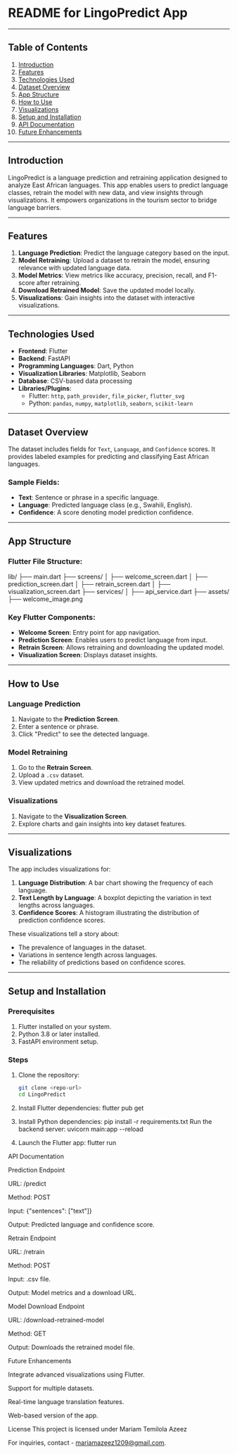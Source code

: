 # README for LingoPredict App

---

## Table of Contents
1. [Introduction](#introduction)  
2. [Features](#features)  
3. [Technologies Used](#technologies-used)  
4. [Dataset Overview](#dataset-overview)  
5. [App Structure](#app-structure)  
6. [How to Use](#how-to-use)  
7. [Visualizations](#visualizations)  
8. [Setup and Installation](#setup-and-installation)  
9. [API Documentation](#api-documentation)  
10. [Future Enhancements](#future-enhancements)  

---

## Introduction
LingoPredict is a language prediction and retraining application designed to analyze East African languages. This app enables users to predict language classes, retrain the model with new data, and view insights through visualizations. It empowers organizations in the tourism sector to bridge language barriers.

---

## Features
1. **Language Prediction**: Predict the language category based on the input.  
2. **Model Retraining**: Upload a dataset to retrain the model, ensuring relevance with updated language data.  
3. **Model Metrics**: View metrics like accuracy, precision, recall, and F1-score after retraining.  
4. **Download Retrained Model**: Save the updated model locally.  
5. **Visualizations**: Gain insights into the dataset with interactive visualizations.  

---

## Technologies Used
- **Frontend**: Flutter  
- **Backend**: FastAPI  
- **Programming Languages**: Dart, Python  
- **Visualization Libraries**: Matplotlib, Seaborn  
- **Database**: CSV-based data processing  
- **Libraries/Plugins**:
  - Flutter: `http`, `path_provider`, `file_picker`, `flutter_svg`
  - Python: `pandas`, `numpy`, `matplotlib`, `seaborn`, `scikit-learn`

---

## Dataset Overview
The dataset includes fields for `Text`, `Language`, and `Confidence` scores. It provides labeled examples for predicting and classifying East African languages.

### Sample Fields:
- **Text**: Sentence or phrase in a specific language.
- **Language**: Predicted language class (e.g., Swahili, English).
- **Confidence**: A score denoting model prediction confidence.

---

## App Structure

### Flutter File Structure:
lib/ ├── main.dart ├── screens/ │ ├── welcome_screen.dart │ ├── prediction_screen.dart │ ├── retrain_screen.dart │ ├── visualization_screen.dart ├── services/ │ ├── api_service.dart ├── assets/ ├── welcome_image.png


### Key Flutter Components:
- **Welcome Screen**: Entry point for app navigation.
- **Prediction Screen**: Enables users to predict language from input.
- **Retrain Screen**: Allows retraining and downloading the updated model.
- **Visualization Screen**: Displays dataset insights.

---

## How to Use

### **Language Prediction**
1. Navigate to the **Prediction Screen**.
2. Enter a sentence or phrase.
3. Click "Predict" to see the detected language.

### **Model Retraining**
1. Go to the **Retrain Screen**.
2. Upload a `.csv` dataset.
3. View updated metrics and download the retrained model.

### **Visualizations**
1. Navigate to the **Visualization Screen**.
2. Explore charts and gain insights into key dataset features.

---

## Visualizations

The app includes visualizations for:
1. **Language Distribution**: A bar chart showing the frequency of each language.
2. **Text Length by Language**: A boxplot depicting the variation in text lengths across languages.
3. **Confidence Scores**: A histogram illustrating the distribution of prediction confidence scores.

These visualizations tell a story about:
- The prevalence of languages in the dataset.
- Variations in sentence length across languages.
- The reliability of predictions based on confidence scores.

---

## Setup and Installation

### **Prerequisites**
1. Flutter installed on your system.
2. Python 3.8 or later installed.
3. FastAPI environment setup.

### **Steps**
1. Clone the repository:
   ```bash
   git clone <repo-url>
   cd LingoPredict
   
2. Install Flutter dependencies:
flutter pub get

3. Install Python dependencies:
pip install -r requirements.txt
Run the backend server:
uvicorn main:app --reload

4. Launch the Flutter app:
flutter run

API Documentation

Prediction Endpoint

URL: /predict

Method: POST

Input: {"sentences": ["text"]}

Output: Predicted language and confidence score.

Retrain Endpoint

URL: /retrain

Method: POST

Input: .csv file.

Output: Model metrics and a download URL.

Model Download Endpoint

URL: /download-retrained-model

Method: GET

Output: Downloads the retrained model file.

Future Enhancements

Integrate advanced visualizations using Flutter.

Support for multiple datasets.

Real-time language translation features.

Web-based version of the app.

License
This project is licensed under Mariam Temilola Azeez

For inquiries, contact - mariamazeez1209@gmail.com.
